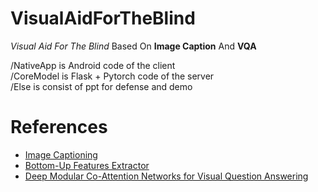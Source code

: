 # VisualAidForTheBlind
*Visual Aid For The Blind* Based On **Image Caption** And **VQA**

/NativeApp is Android code of the client
<br>
/CoreModel is Flask + Pytorch code of the server
<br>
/Else is consist of ppt for defense and demo

# References
- [Image Captioning](https://arxiv.org/abs/1502.03044)
- [Bottom-Up Features Extractor](https://arxiv.org/abs/1707.07998)
- [Deep Modular Co-Attention Networks for Visual Question Answering](https://openaccess.thecvf.com/content_CVPR_2019/html/Yu_Deep_Modular_Co-Attention_Networks_for_Visual_Question_Answering_CVPR_2019_paper.html)